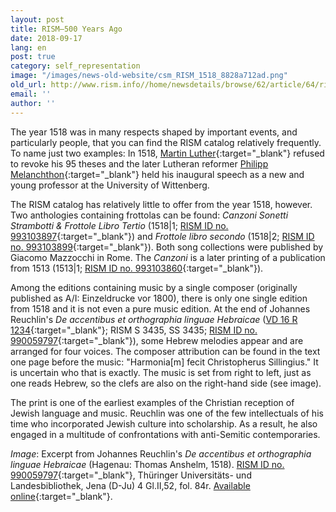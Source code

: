 ```yaml
---
layout: post
title: RISM—500 Years Ago
date: 2018-09-17
lang: en
post: true
category: self_representation
image: "/images/news-old-website/csm_RISM_1518_8828a712ad.png"
old_url: http://www.rism.info//home/newsdetails/browse/62/article/64/rism-500-years-ago.html
email: ''
author: ''
---
```


The year 1518 was in many respects shaped by important events, and particularly people, that you can find the RISM catalog relatively frequently. To name just two examples: In 1518, [Martin Luther](https://opac.rism.info/metaopac/perma.do?v=rism&q=-1%3d%22pe133052%22&Language=en){:target="_blank"} refused to revoke his 95 theses and the later Lutheran reformer [Philipp Melanchthon](https://opac.rism.info/metaopac/perma.do;jsessionid=59FA319710E68840147C5C2B55ED055E.touch02?v=rism&q=-1%3d%22pe87925%22&Language=en){:target="_blank"} held his inaugural speech as a new and young professor at the University of Wittenberg.

The RISM catalog has relatively little to offer from the year 1518, however. Two anthologies containing frottolas can be found: _Canzoni Sonetti Strambotti & Frottole Libro Tertio_ (1518|1; [RISM ID no. 993103897](https://opac.rism.info/search?id=00000993103897&View=rism&Language=en){:target="_blank"}) and _Frottole libro secondo_ (1518|2; [RISM ID no. 993103899](https://opac.rism.info/search?id=00000993103899&View=rism&Language=en){:target="_blank"}). Both song collections were published by Giacomo Mazzocchi in Rome. The _Canzoni_ is a later printing of a publication from 1513 (1513|1; [RISM ID no. 993103860](https://opac.rism.info/search?id=00000993103860&View=rism&Language=en){:target="_blank"}).

Among the editions containing music by a single composer (originally published as A/I: Einzeldrucke vor 1800), there is only one single edition from 1518 and it is not even a pure music edition. At the end of Johannes Reuchlin's _De accentibus et orthographia linguae Hebraicae_ ([VD 16 R 1234](http://gateway-bayern.de/VD16+R+1234){:target="_blank"}; RISM S 3435, SS 3435; [RISM ID no. 990059797](https://opac.rism.info/search?id=00000990059797&View=rism&Language=en){:target="_blank"}), some Hebrew melodies appear and are arranged for four voices. The composer attribution can be found in the text one page before the music: "Harmonia[m] fecit Christopherus Sillingius." It is uncertain who that is exactly. The music is set from right to left, just as one reads Hebrew, so the clefs are also on the right-hand side (see image).

The print is one of the earliest examples of the Christian reception of Jewish language and music. Reuchlin was one of the few intellectuals of his time who incorporated Jewish culture into scholarship. As a result, he also engaged in a multitude of confrontations with anti-Semitic contemporaries.

_Image_: Excerpt from Johannes Reuchlin's _De accentibus et orthographia linguae Hebraicae_ (Hagenau: Thomas Anshelm, 1518). [RISM ID no. 990059797](https://opac.rism.info/search?id=00000990059797&View=rism&Language=en){:target="_blank"}, Thüringer Universitäts- und Landesbibliothek, Jena (D-Ju) 4 Gl.II,52, fol. 84r. [Available online](http://nbn-resolving.de/urn/resolver.pl?urn=urn:nbn:de:urmel-368e133e-4324-4a26-b959-19595fa56b750){:target="_blank"}.


